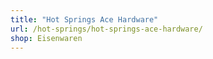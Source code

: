 ```yaml
---
title: "Hot Springs Ace Hardware"
url: /hot-springs/hot-springs-ace-hardware/
shop: Eisenwaren
---
```

